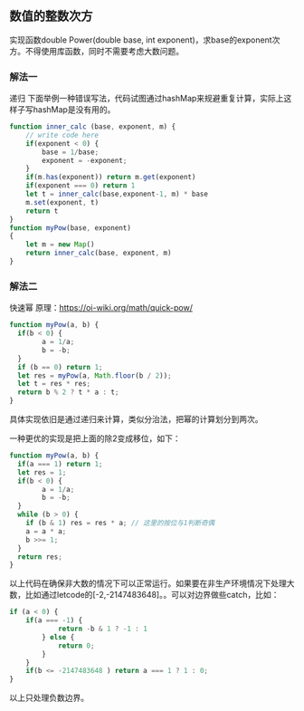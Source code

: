 ##  数值的整数次方

实现函数double Power(double base, int exponent)，求base的exponent次方。不得使用库函数，同时不需要考虑大数问题。

### 解法一
递归
下面举例一种错误写法，代码试图通过hashMap来规避重复计算，实际上这样子写hashMap是没有用的。
```js
function inner_calc (base, exponent, m) {
    // write code here
    if(exponent < 0) {
        base = 1/base;
        exponent = -exponent;
    }
    if(m.has(exponent)) return m.get(exponent)
    if(exponent === 0) return 1
    let t = inner_calc(base,exponent-1, m) * base
    m.set(exponent, t)
    return t
}
function myPow(base, exponent)
{
    let m = new Map()
    return inner_calc(base, exponent, m)
}
```

### 解法二
快速幂
原理：https://oi-wiki.org/math/quick-pow/
```js
function myPow(a, b) {
  if(b < 0) {
        a = 1/a;
        b = -b;
  }
  if (b == 0) return 1;
  let res = myPow(a, Math.floor(b / 2));
  let t = res * res;
  return b % 2 ? t * a : t;
}
```
具体实现依旧是通过递归来计算，类似分治法，把幂的计算划分到两次。

一种更优的实现是把上面的除2变成移位，如下：
```js
function myPow(a, b) {
  if(a === 1) return 1;
  let res = 1;
  if(b < 0) {
        a = 1/a;
        b = -b;
  }
  while (b > 0) {
    if (b & 1) res = res * a; // 这里的按位与1判断奇偶
    a = a * a;
    b >>= 1;
  }
  return res;
}
```

以上代码在确保非大数的情况下可以正常运行。如果要在非生产环境情况下处理大数，比如通过letcode的[-2,-2147483648]。。可以对边界做些catch，比如：
```js
if (a < 0) {
    if(a === -1) {
            return -b & 1 ? -1 : 1
        } else {
            return 0;
        }
    }
    if(b <= -2147483648 ) return a === 1 ? 1 : 0;
}
```
以上只处理负数边界。
